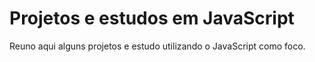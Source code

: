 # Projetos e estudos em JavaScript
Reuno aqui alguns projetos e estudo utilizando o JavaScript como foco.